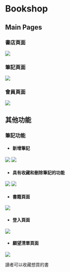 # Bookshop

## Main Pages 


### 書店頁面

![](https://i.imgur.com/YrTn6zB.png)

### 筆記頁面

![](https://i.imgur.com/TRCREMT.png)

### 會員頁面

![](https://i.imgur.com/p1U3DRd.png)


## 其他功能

### 筆記功能 

* #### 新增筆記

![](https://i.imgur.com/wLzcjyQ.png)
![](https://i.imgur.com/nf4ITqC.png)


* #### 具有收藏和刪除筆記的功能

![](https://i.imgur.com/pREr9Pz.png)
![](https://i.imgur.com/DNjznmx.png)

* #### 書籍頁面

![](https://i.imgur.com/y35Ikm0.png)

* #### 登入頁面

![](https://i.imgur.com/wyqJS4j.png)

* #### 願望清單頁面

![](https://i.imgur.com/iDWHaep.png)

  讀者可以收藏想買的書

